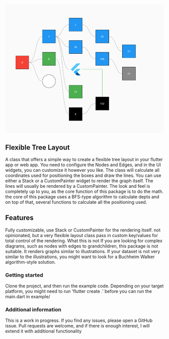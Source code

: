  <img src="https://github.com/vento007/flexible_tree_layout/blob/master/doc/images/ftl.png"  >

## Flexible Tree Layout

A class that offers a simple way to create a flexible tree layout in your flutter app or web app. You need to configure the Nodes and Edges, and in the UI widgets, you can customize it however you like.
The class will calculate all coordinates used for positioning the boxes and draw the lines. You can use either a Stack or a CustomPainter widget to render the graph itself. The lines will usually be rendered by a CustomPainter.
The look and feel is completely up to you, as the core function of this package is to do the math. the core of this package uses a BFS-type algorithm to calculate depts and on top of that, several functions to calculate all the positioning used.

## Features
Fully customizable, use Stack or CustomPainter for the rendering itself.
not opinionated, but a very flexible layout class
pass in custom key/values for total control of the rendering.
What this is not
If you are looking for complex diagrams, such as nodes with edges to grandchildren, this package is not suitable. It renders graphs similar to illustrations. If your dataset is not very similar to the illustrations, you might want to look for a Buchheim Walker algorithm-style solution.

### Getting started
Clone the project, and then run the example code. Depending on your target platform, you might need to run
'flutter create .' before you can run the main.dart in example/

### Additional information
This is a work in progress. If you find any issues, please open a GitHub issue. Pull requests are welcome, and if there is enough interest, I will extend it with additional functionality